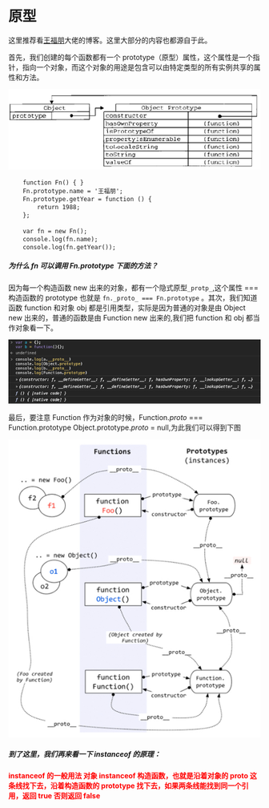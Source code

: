 # 原型

这里推荐看[王福朋](https://www.cnblogs.com/wangfupeng1988/p/3978131.html)大佬的博客。这里大部分的内容也都源自于此。

首先，我们创建的每个函数都有一个 prototype（原型）属性，这个属性是一个指针，指向一个对象，而这个对象的用途是包含可以由特定类型的所有实例共享的属性和方法。

![avatar](/assets/images/JavaScript/原型和继承/prototype.png)

```JS
    function Fn() { }
    Fn.prototype.name = '王福朋';
    Fn.prototype.getYear = function () {
        return 1988;
    };

    var fn = new Fn();
    console.log(fn.name);
    console.log(fn.getYear());
```

##### 为什么 fn 可以调用 Fn.prototype 下面的方法？

因为每一个构造函数 new 出来的对象，都有一个隐式原型`_protp_`,这个属性 === 构造函数的 prototype 也就是 `fn._proto_ === Fn.prototype`</strong></font> 。其次，我们知道函数 function 和对象 obj 都是引用类型，实际是因为普通的对象是由 Object new 出来的，普通的函数是由 Function new 出来的,我们把 function 和 obj 都当作对象看一下。

![avatar](/assets/images/JavaScript/原型和继承/proto.png)

最后，要注意 Function 作为对象的时候，Function._proto_ === Function.prototype
Object.prototype._proto_ = null,为此我们可以得到下图

![avatar](/assets/images/JavaScript/原型和继承/prototypes.png)

##### 到了这里，我们再来看一下 instanceof 的原理：

<font color=ff0000><strong>instanceof 的一般用法 对象 instanceof 构造函数，也就是沿着对象的 proto 这条线找下去，沿着构造函数的 prototype 找下去，如果两条线能找到同一个引用，返回 true 否则返回 false</strong></font>
